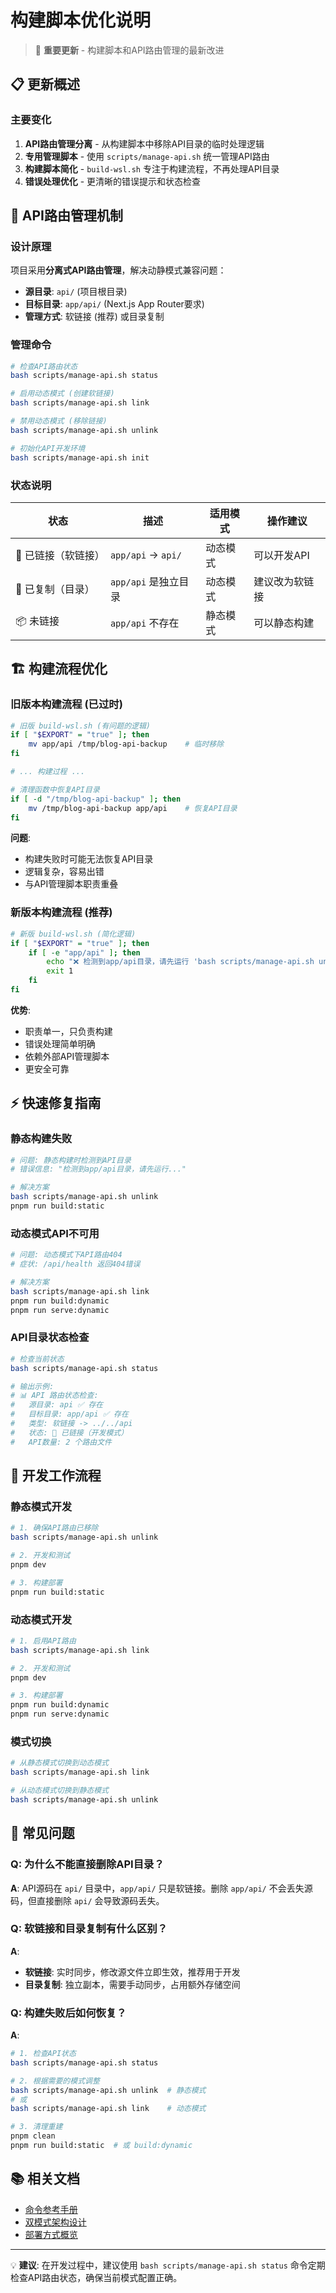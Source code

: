 # 构建脚本优化说明

> 🔧 **重要更新** - 构建脚本和API路由管理的最新改进

## 📋 更新概述

### 主要变化

1. **API路由管理分离** - 从构建脚本中移除API目录的临时处理逻辑
2. **专用管理脚本** - 使用 `scripts/manage-api.sh` 统一管理API路由
3. **构建脚本简化** - `build-wsl.sh` 专注于构建流程，不再处理API目录
4. **错误处理优化** - 更清晰的错误提示和状态检查

## 🔄 API路由管理机制

### 设计原理

项目采用**分离式API路由管理**，解决动静模式兼容问题：

- **源目录**: `api/` (项目根目录)
- **目标目录**: `app/api/` (Next.js App Router要求)
- **管理方式**: 软链接 (推荐) 或目录复制

### 管理命令

```bash
# 检查API路由状态
bash scripts/manage-api.sh status

# 启用动态模式 (创建软链接)
bash scripts/manage-api.sh link

# 禁用动态模式 (移除链接)
bash scripts/manage-api.sh unlink

# 初始化API开发环境
bash scripts/manage-api.sh init
```

### 状态说明

| 状态                | 描述                 | 适用模式 | 操作建议       |
| ------------------- | -------------------- | -------- | -------------- |
| 🔗 已链接（软链接） | `app/api` -> `api/`  | 动态模式 | 可以开发API    |
| 📁 已复制（目录）   | `app/api` 是独立目录 | 动态模式 | 建议改为软链接 |
| 📦 未链接           | `app/api` 不存在     | 静态模式 | 可以静态构建   |

## 🏗️ 构建流程优化

### 旧版本构建流程 (已过时)

```bash
# 旧版 build-wsl.sh (有问题的逻辑)
if [ "$EXPORT" = "true" ]; then
    mv app/api /tmp/blog-api-backup    # 临时移除
fi

# ... 构建过程 ...

# 清理函数中恢复API目录
if [ -d "/tmp/blog-api-backup" ]; then
    mv /tmp/blog-api-backup app/api    # 恢复API目录
fi
```

**问题**:

- 构建失败时可能无法恢复API目录
- 逻辑复杂，容易出错
- 与API管理脚本职责重叠

### 新版本构建流程 (推荐)

```bash
# 新版 build-wsl.sh (简化逻辑)
if [ "$EXPORT" = "true" ]; then
    if [ -e "app/api" ]; then
        echo "❌ 检测到app/api目录，请先运行 'bash scripts/manage-api.sh unlink'"
        exit 1
    fi
fi
```

**优势**:

- 职责单一，只负责构建
- 错误处理简单明确
- 依赖外部API管理脚本
- 更安全可靠

## ⚡ 快速修复指南

### 静态构建失败

```bash
# 问题: 静态构建时检测到API目录
# 错误信息: "检测到app/api目录，请先运行..."

# 解决方案
bash scripts/manage-api.sh unlink
pnpm run build:static
```

### 动态模式API不可用

```bash
# 问题: 动态模式下API路由404
# 症状: /api/health 返回404错误

# 解决方案
bash scripts/manage-api.sh link
pnpm run build:dynamic
pnpm run serve:dynamic
```

### API目录状态检查

```bash
# 检查当前状态
bash scripts/manage-api.sh status

# 输出示例:
# 📊 API 路由状态检查:
#   源目录: api ✅ 存在
#   目标目录: app/api ✅ 存在
#   类型: 软链接 -> ../../api
#   状态: 🔗 已链接（开发模式）
#   API数量: 2 个路由文件
```

## 🔧 开发工作流程

### 静态模式开发

```bash
# 1. 确保API路由已移除
bash scripts/manage-api.sh unlink

# 2. 开发和测试
pnpm dev

# 3. 构建部署
pnpm run build:static
```

### 动态模式开发

```bash
# 1. 启用API路由
bash scripts/manage-api.sh link

# 2. 开发和测试
pnpm dev

# 3. 构建部署
pnpm run build:dynamic
pnpm run serve:dynamic
```

### 模式切换

```bash
# 从静态模式切换到动态模式
bash scripts/manage-api.sh link

# 从动态模式切换到静态模式
bash scripts/manage-api.sh unlink
```

## 🚨 常见问题

### Q: 为什么不能直接删除API目录？

**A**: API源码在 `api/` 目录中，`app/api/` 只是软链接。删除 `app/api/` 不会丢失源码，但直接删除 `api/` 会导致源码丢失。

### Q: 软链接和目录复制有什么区别？

**A**:

- **软链接**: 实时同步，修改源文件立即生效，推荐用于开发
- **目录复制**: 独立副本，需要手动同步，占用额外存储空间

### Q: 构建失败后如何恢复？

**A**:

```bash
# 1. 检查API状态
bash scripts/manage-api.sh status

# 2. 根据需要的模式调整
bash scripts/manage-api.sh unlink  # 静态模式
# 或
bash scripts/manage-api.sh link    # 动态模式

# 3. 清理重建
pnpm clean
pnpm run build:static  # 或 build:dynamic
```

## 📚 相关文档

- [命令参考手册](../01-getting-started/02-commands-reference.md)
- [双模式架构设计](../03-architecture/01-run-mode-architecture.md)
- [部署方式概览](../02-deployment/00-deployment-overview.md)

---

💡 **建议**: 在开发过程中，建议使用 `bash scripts/manage-api.sh status` 命令定期检查API路由状态，确保当前模式配置正确。
